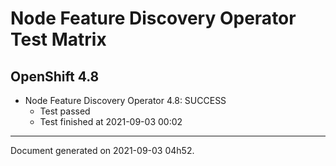 
Node Feature Discovery Operator Test Matrix
===========================================

OpenShift 4.8
-------------


* Node Feature Discovery Operator 4.8: SUCCESS
  - Test passed
  - Test finished at 2021-09-03 00:02


---
Document generated on 2021-09-03 04h52.
